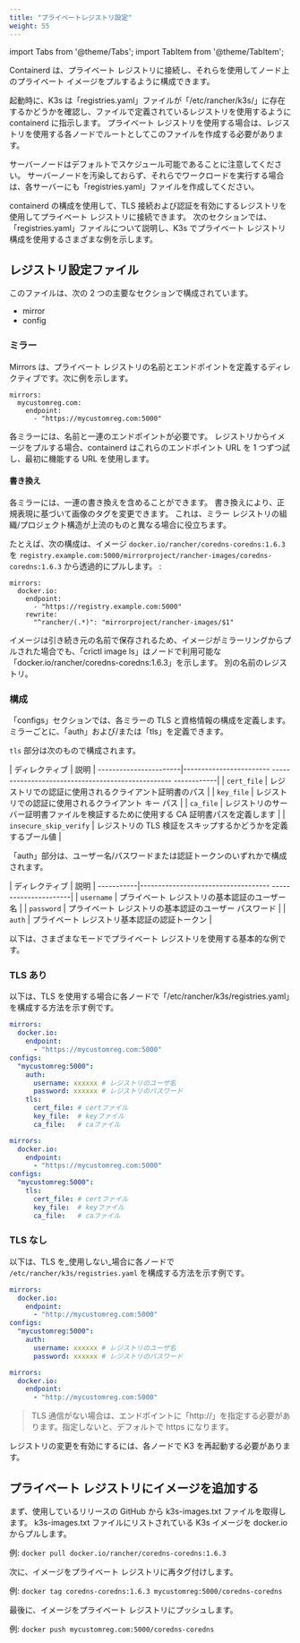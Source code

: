 ```yaml
---
title: "プライベートレジストリ設定"
weight: 55
---
```

import Tabs from '@theme/Tabs';
import TabItem from '@theme/TabItem';

Containerd は、プライベート レジストリに接続し、それらを使用してノード上のプライベート イメージをプルするように構成できます。

起動時に、K3s は「registries.yaml」ファイルが「/etc/rancher/k3s/」に存在するかどうかを確認し、ファイルで定義されているレジストリを使用するように containerd に指示します。 プライベート レジストリを使用する場合は、レジストリを使用する各ノードでルートとしてこのファイルを作成する必要があります。

サーバーノードはデフォルトでスケジュール可能であることに注意してください。 サーバーノードを汚染しておらず、それらでワークロードを実行する場合は、各サーバーにも「registries.yaml」ファイルを作成してください。

containerd の構成を使用して、TLS 接続および認証を有効にするレジストリを使用してプライベート レジストリに接続できます。 次のセクションでは、「registries.yaml」ファイルについて説明し、K3s でプライベート レジストリ構成を使用するさまざまな例を示します。

## レジストリ設定ファイル

このファイルは、次の 2 つの主要なセクションで構成されています。

- mirror
- config

### ミラー

Mirrors は、プライベート レジストリの名前とエンドポイントを定義するディレクティブです。次に例を示します。
```
mirrors:
  mycustomreg.com:
    endpoint:
      - "https://mycustomreg.com:5000"
```

各ミラーには、名前と一連のエンドポイントが必要です。 レジストリからイメージをプルする場合、containerd はこれらのエンドポイント URL を 1 つずつ試し、最初に機能する URL を使用します。

#### 書き換え

各ミラーには、一連の書き換えを含めることができます。 書き換えにより、正規表現に基づいて画像のタグを変更できます。 これは、ミラー レジストリの組織/プロジェクト構造が上流のものと異なる場合に役立ちます。

たとえば、次の構成は、イメージ `docker.io/rancher/coredns-coredns:1.6.3` を `registry.example.com:5000/mirrorproject/rancher-images/coredns-coredns:1.6.3` から透過的にプルします。 :
```
mirrors:
  docker.io:
    endpoint:
      - "https://registry.example.com:5000"
    rewrite:
      "^rancher/(.*)": "mirrorproject/rancher-images/$1"
```

イメージは引き続き元の名前で保存されるため、イメージがミラーリングからプルされた場合でも、「crictl image ls」はノードで利用可能な「docker.io/rancher/coredns-coredns:1.6.3」を示します。 別の名前のレジストリ。

### 構成

「configs」セクションでは、各ミラーの TLS と資格情報の構成を定義します。 ミラーごとに、「auth」および/または「tls」を定義できます。

`tls` 部分は次のもので構成されます。

| ディレクティブ | 説明 |
-----------------------|------------------------ -------------------------------------------------- ------------|
| `cert_file` | レジストリでの認証に使用されるクライアント証明書のパス |
| `key_file` | レジストリでの認証に使用されるクライアント キー パス |
| `ca_file` | レジストリのサーバー証明書ファイルを検証するために使用する CA 証明書パスを定義します |
| `insecure_skip_verify` | レジストリの TLS 検証をスキップするかどうかを定義するブール値 |

「auth」部分は、ユーザー名/パスワードまたは認証トークンのいずれかで構成されます。

| ディレクティブ | 説明 |
-----------|------------------------------------ ----------------------|
| `username` | プライベート レジストリの基本認証のユーザー名 |
| `password` | プライベート レジストリの基本認証のユーザー パスワード |
| `auth` | プライベート レジストリ基本認証の認証トークン |

以下は、さまざまなモードでプライベート レジストリを使用する基本的な例です。

### TLS あり

以下は、TLS を使用する場合に各ノードで「/etc/rancher/k3s/registries.yaml」を構成する方法を示す例です。
<Tabs>
<TabItem value="認証あり">

```yaml
mirrors:
  docker.io:
    endpoint:
      - "https://mycustomreg.com:5000"
configs:
  "mycustomreg:5000":
    auth:
      username: xxxxxx # レジストリのユーザ名
      password: xxxxxx # レジストリのパスワード
    tls:
      cert_file: # certファイル
      key_file:  # keyファイル
      ca_file:   # caファイル
```

</TabItem>
<TabItem value="認証なし">

```yaml
mirrors:
  docker.io:
    endpoint:
      - "https://mycustomreg.com:5000"
configs:
  "mycustomreg:5000":
    tls:
      cert_file: # certファイル
      key_file:  # keyファイル
      ca_file:   # caファイル
```
</TabItem>
</Tabs>

### TLS なし

以下は、TLS を_使用しない_場合に各ノードで `/etc/rancher/k3s/registries.yaml` を構成する方法を示す例です。
<Tabs>
<TabItem value="認証あり">

```yaml
mirrors:
  docker.io:
    endpoint:
      - "http://mycustomreg.com:5000"
configs:
  "mycustomreg:5000":
    auth:
      username: xxxxxx # レジストリのユーザ名
      password: xxxxxx # レジストリのパスワード
```

</TabItem>
<TabItem value="認証なし">

```yaml
mirrors:
  docker.io:
    endpoint:
      - "http://mycustomreg.com:5000"
```
</TabItem>
</Tabs>

> TLS 通信がない場合は、エンドポイントに「http://」を指定する必要があります。指定しないと、デフォルトで https になります。
 
レジストリの変更を有効にするには、各ノードで K3 を再起動する必要があります。

## プライベート レジストリにイメージを追加する

まず、使用しているリリースの GitHub から k3s-images.txt ファイルを取得します。
k3s-images.txt ファイルにリストされている K3s イメージを docker.io からプルします。

例: `docker pull docker.io/rancher/coredns-coredns:1.6.3`

次に、イメージをプライベート レジストリに再タグ付けします。

例: `docker tag coredns-coredns:1.6.3 mycustomreg:5000/coredns-coredns`

最後に、イメージをプライベート レジストリにプッシュします。

例: `docker push mycustomreg.com:5000/coredns-coredns`